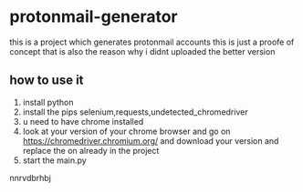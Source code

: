 # protonmail-generator
this is a project which generates protonmail accounts this is just a proofe of concept that is also the reason why i didnt uploaded the better version

## how to use it
1. install python
2. install the pips selenium,requests,undetected_chromedriver
3. u need to have chrome installed
4. look at your version of your chrome browser and go on https://chromedriver.chromium.org/ and download your version and replace the on already in the project
5. start the main.py

nnrvdbrhbj